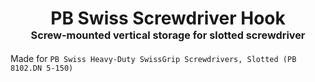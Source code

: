 <!-- 2023-10-12 -->

<h1 align="center">
  PB Swiss Screwdriver Hook
  <br>
  <sup><sub><sup>Screw-mounted vertical storage for slotted screwdriver<sup></sub>
</h1>

Made for `PB Swiss Heavy-Duty SwissGrip Screwdrivers, Slotted (PB 8102.DN 5-150)`

